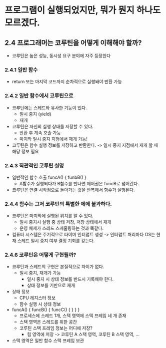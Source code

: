 # 프로그램이 실행되었지만, 뭐가 뭔지 하나도 모르겠다.

## 2.4 프로그래머는 코루틴을 어떻게 이해해야 할까?
- 코루틴은 높은 성능, 동시성 요구 분야에 자주 등장한다

### 2.4.1 일반 함수
- return 또는 마지막 코드까지 순차적으로 실행돼야 반환 가능

### 2.4.2 일반 함수에서 코루틴으로
- 코루틴에는 스레드와 유사한 기능이 있다.
    - 일시 중지 (yield)
    - 재개
- 코루틴은 자신의 실행 상태를 저장할 수 있다.
    - 반환 후 계속 호출 가능
    - 마지막 일시 중지 지점에서 재개 가능!
- 코루틴은 함수 실행 정보를 저장하고 반환한다. -> 일시 중지 지점에서 재개 할 때 해당 정보 필요

### 2.4.3 직관적인 코루틴 설명
- 일반적인 함수 호출  funcA() { funbB() }
    - A함수가 실행되다가 B함수를 만나면 제어권은 funcB로 넘어간다.
- 코루틴은 연결 시작점으로 돌아가는 것을 반복해서 함수가 실행된다.

### 2.4.4 함수는 그저 코루틴의 특별한 에에 불과하다.
- 코루틴은 마지막에 실행된 위치를 알 수 있다.
    - 일시 중지시 실행 중 상태 저장, 저장 상태에서 재개
    - 운영 체제가 스레드 스케줄링하는 것과 똑같다.
- 컴퓨터 시스템은 주기적으로 타이머 인터럽트 생성 -> 인터럽트 처리마다 OS는 현재 스레드 일시 중지 여부 결정 기회를 갖는다.

### 2.4.6 코루틴은 어떻게 구현될까?
- 코루틴과 스레드의 구현은 본질적으로 차이가 없다.
    - 일시 중지, 재개가 가능
        - 일시 중지 시 상태 정보를 반드시 기록해야 한다.
        - 상태 정보를 기반으로 재개
- 상태 정보
    - CPU 레지스터 정보
    - 함수 실행 시 상태 정보
- funcA() { funcB() { funcC() { } } }
    - 프로세스에 스레드 1개, 스택 영역에 스택 프레임 네 개 존재
    - 스택 영역은 스레드를 위한 공간
    - 코루틴 스택 프레임 정보는 어디에 저장?
        - 힙 영역에 저장 -> 코루틴 A 스택 영역, 코루틴 B 스택 영역, ...
- 스택 영역은 일반 함수 스택 프레임 보관